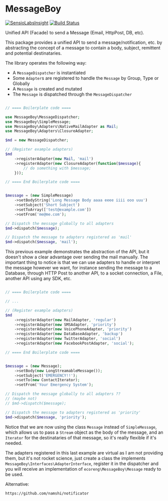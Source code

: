 MessageBoy
==========
[![SensioLabsInsight](https://insight.sensiolabs.com/projects/3e8fad1e-d0ef-41b4-98b9-8ee977390b34/mini.png)](https://insight.sensiolabs.com/projects/3e8fad1e-d0ef-41b4-98b9-8ee977390b34) [![Build Status](https://travis-ci.org/ecoreng/messageboy.svg)](https://travis-ci.org/ecoreng/messageboy)

Unified API (Facade) to send a Message (Email, HttpPost, DB, etc).


This package provides a unified API to send a message/notification, etc. by abstracting the concept of a message to contain a body, subject, remittent and potential destinataries.


The library operates the following way:

- A ``MessageDispatcher`` is instantiated
- Some ``Adapter``s are registered to handle the ``Message`` by Group, Type or Globally
- A ``Message`` is created and mutated
- The ``Message`` is dispatched through the ``MessageDispatcher``

```php

// ==== Boilerplate code ====

use MessageBoy\MessageDispatcher;
use MessageBoy\SimpleMessage;
use MessageBoy\Adapters\NativeMailAdapter as Mail;
use MessageBoy\Adapters\ClosureAdapter;

$md = new MessageDispatcher;

// (Register example adapters)
$md
	->registerAdapter(new Mail, 'mail')
	->registerAdapter(new ClosureAdapter(function($message){
		// do something with $message;
	}));

// ==== End Boilerplate code ====


$message = (new SimpleMessage)
	->setBodyString('Long Message Body aaaa eeee iiii ooo uuu')
	->setSubject('Short Subject')
	->setToArray(['test@example.com'])
	->setFrom('me@me.com');

// Dispatch the message globally to all adapters
$md->dispatch($message);

// Dispatch the message to adapters registered as 'mail'
$md->dispatch($message, 'mail');

```

This previous example demonstrates the abstraction of the API, but it doesn't show a clear advantage over sending the mail manually. The important thing to notice is that we can use adapters to handle or interpret the message however we want, for instance sending the message to a Database, through HTTP Post to another API, to a socket connection, a File, another API using any SDK, etc.

```php

// ==== Boilerplate code ====

// ...

// (Register example adapters)
$md
	->registerAdapter(new MailAdapter, 'regular')
	->registerAdapter(new SMSAdapter, 'priority')
	->registerAdapter(new VoicePhoneAdapter, 'priority')
	->registerAdapter(new DataBaseAdapter, 'backup')
	->registerAdapter(new TwitterAdapter, 'social')
	->registerAdapter(new FacebookPostAdapter, 'social');

// ==== End Boilerplate code ====


$message = (new Message);
	->setBody(new LongStreamableMessage());
	->setSubject('EMERGENCY!!');
	->setTo(new ContactIterator);
	->setFrom('Your Emergency System');

// Dispatch the message globally to all adapters ?? 
// (maybe not)
// $md->dispatch($message);

// Dispatch the message to adapters registered as 'priority'
$md->dispatch($message, 'priority');
```

Notice that we are now using the class ``Message`` instead of ``SimpleMessage``, which allows us to pass a ``Stream`` object as the body of the message, and an ``Iterator`` for the destinataries of that message, so it's really flexible if it's needed.

The adapters registered in this last example are virtual as I am not providing them, but it's not rocket science, just create a class the implements ``MessageBoy\Interfaces\AdapterInterface``, register it in the dispatcher and you will receive an implementation of ``ecoreng\MessageBoy\Message`` ready to be used.

Alternative:

```
https://github.com/namshi/notificator
```
